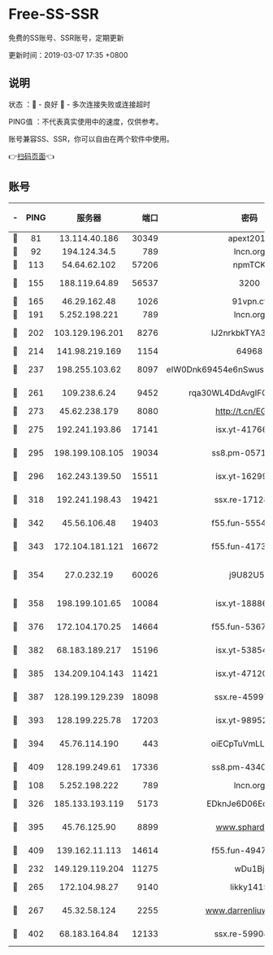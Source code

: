 # Free-SS-SSR

免费的SS账号、SSR账号，定期更新

更新时间：2019-03-07 17:35 +0800

## 说明

状态     ：🙂 - 良好 🙁 - 多次连接失败或连接超时

PING值   ：不代表真实使用中的速度，仅供参考。

账号兼容SS、SSR，你可以自由在两个软件中使用。

👉[扫码页面](https://liesauer.github.io/Free-SS-SSR/)👈

## 账号

|-|PING|服务器|端口|密码|加密方式|区域|
|:----:|:----:|:-----:|-----:|:----:|:----:|:----:|
|🙂|81|13.114.40.186|30349|apext2019|chacha20|JP|
|🙂|92|194.124.34.5|789|lncn.org|rc4|JP|
|🙂|113|54.64.62.102|57206|npmTCK|rc4-md5|JP|
|🙂|155|188.119.64.89|56537|3200|aes-256-cfb|RU|
|🙂|165|46.29.162.48|1026|91vpn.cf|rc4-md5|RU|
|🙂|191|5.252.198.221|789|lncn.org|rc4|JP|
|🙂|202|103.129.196.201|8276|lJ2nrkbkTYA30wv0|aes-256-cfb|US|
|🙂|214|141.98.219.169|1154|64968|chacha20|US|
|🙂|237|198.255.103.62|8097|eIW0Dnk69454e6nSwuspv9DmS201tQ0D|aes-256-cfb|US|
|🙂|261|109.238.6.24|9452|rqa30WL4DdAvgIFG6Fs3znzTa|aes-256-cfb|FR|
|🙂|273|45.62.238.179|8080|http://t.cn/EGJIyrl|rc4-md5|CA|
|🙂|275|192.241.193.86|17141|isx.yt-41766663|aes-256-cfb|US|
|🙂|295|198.199.108.105|19034|ss8.pm-05716410|aes-256-cfb|US|
|🙂|296|162.243.139.50|15511|isx.yt-16299979|aes-256-cfb|US|
|🙂|318|192.241.198.43|19421|ssx.re-17128013|aes-256-cfb|US|
|🙂|342|45.56.106.48|19403|f55.fun-55549591|aes-256-cfb|US|
|🙂|343|172.104.181.121|16672|f55.fun-41734869|aes-256-cfb|SG|
|🙂|354|27.0.232.19|60026|j9U82U53|xchacha20-ietf-poly1305|HK|
|🙂|358|198.199.101.65|10084|isx.yt-18886223|aes-256-cfb|US|
|🙂|376|172.104.170.25|14664|f55.fun-53676794|aes-256-cfb|SG|
|🙂|382|68.183.189.217|15196|isx.yt-53854583|aes-256-cfb|SG|
|🙂|385|134.209.104.143|11421|isx.yt-47120131|aes-256-cfb|SG|
|🙂|387|128.199.129.239|18098|ssx.re-45997655|aes-256-cfb|SG|
|🙂|393|128.199.225.78|17203|isx.yt-98952037|aes-256-cfb|SG|
|🙂|394|45.76.114.190|443|oiECpTuVmLLxk4Ts|aes-256-cfb|AU|
|🙂|409|128.199.249.61|17336|ss8.pm-43407054|aes-256-cfb|SG|
|🙂|108|5.252.198.222|789|lncn.org|rc4|JP|
|🙂|326|185.133.193.119|5173|EDknJe6D06EoWDaw|aes-256-cfb|US|
|🙂|395|45.76.125.90|8899|www.sphard.com|aes-256-cfb|AU|
|🙂|409|139.162.11.113|14614|f55.fun-49472003|aes-256-cfb|SG|
|🙁|232|149.129.119.204|11275|wDu1Bj|rc4-md5|HK|
|🙁|265|172.104.98.27|9140|likky1415|aes-256-cfb|JP|
|🙁|267|45.32.58.124|2255|www.darrenliuwei.com|aes-256-cfb|JP|
|🙁|402|68.183.164.84|12133|ssx.re-59904626|aes-256-cfb|US|
